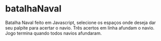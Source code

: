 # batalhaNaval
Batalha Naval feito em Javascript, selecione os espaços onde deseja dar seu palpite para acertar o navio. Três acertos em linha afundam o navio. Jogo termina quando todos navios afundaram.
